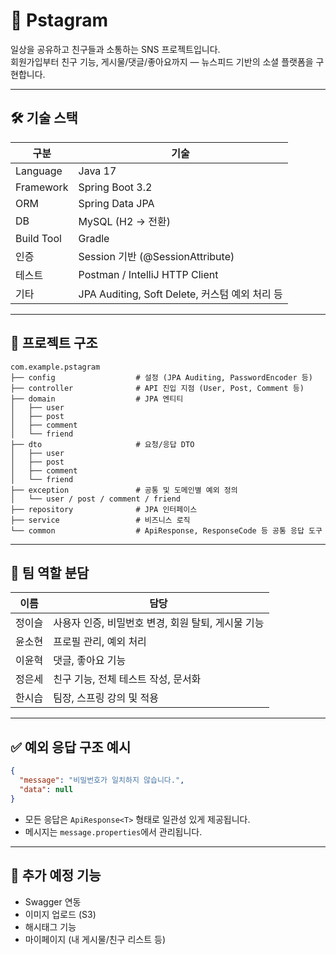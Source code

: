 # 📸 Pstagram

일상을 공유하고 친구들과 소통하는 SNS 프로젝트입니다.  
회원가입부터 친구 기능, 게시물/댓글/좋아요까지 — 뉴스피드 기반의 소셜 플랫폼을 구현합니다.

---

## 🛠 기술 스택

| 구분       | 기술                             |
|------------|----------------------------------|
| Language   | Java 17                          |
| Framework  | Spring Boot 3.2                  |
| ORM        | Spring Data JPA                  |
| DB         | MySQL (H2 → 전환)                |
| Build Tool | Gradle                           |
| 인증       | Session 기반 (@SessionAttribute) |
| 테스트     | Postman / IntelliJ HTTP Client   |
| 기타       | JPA Auditing, Soft Delete, 커스텀 예외 처리 등 |

---

## 📂 프로젝트 구조

```
com.example.pstagram
├── config                  # 설정 (JPA Auditing, PasswordEncoder 등)
├── controller              # API 진입 지점 (User, Post, Comment 등)
├── domain                  # JPA 엔티티
│   ├── user
│   ├── post
│   ├── comment
│   └── friend
├── dto                     # 요청/응답 DTO
│   ├── user
│   ├── post
│   ├── comment
│   └── friend
├── exception               # 공통 및 도메인별 예외 정의
│   └── user / post / comment / friend
├── repository              # JPA 인터페이스
├── service                 # 비즈니스 로직
└── common                  # ApiResponse, ResponseCode 등 공통 응답 도구
```

---

## 👥 팀 역할 분담

| 이름   | 담당 |
|--------|------|
| 정이슬 | 사용자 인증, 비밀번호 변경, 회원 탈퇴, 게시물 기능 |
| 윤소현 | 프로필 관리, 예외 처리 |
| 이윤혁 | 댓글, 좋아요 기능 |
| 정은세 | 친구 기능, 전체 테스트 작성, 문서화 |
| 한시습 | 팀장, 스프링 강의 및 적용 |

---

## ✅ 예외 응답 구조 예시

```json
{
  "message": "비밀번호가 일치하지 않습니다.",
  "data": null
}
```

- 모든 응답은 `ApiResponse<T>` 형태로 일관성 있게 제공됩니다.  
- 메시지는 `message.properties`에서 관리됩니다.

---

## 📌 추가 예정 기능

- Swagger 연동
- 이미지 업로드 (S3)
- 해시태그 기능
- 마이페이지 (내 게시물/친구 리스트 등)
